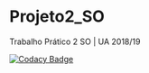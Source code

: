 # Projeto2_SO
Trabalho Prático 2 SO | UA 2018/19

[![Codacy Badge](https://api.codacy.com/project/badge/Grade/5381f08d2b864a3e8ab35c1c1708b617)](https://www.codacy.com?utm_source=github.com&amp;utm_medium=referral&amp;utm_content=tomas99batista/Projeto2_SO&amp;utm_campaign=Badge_Grade)

